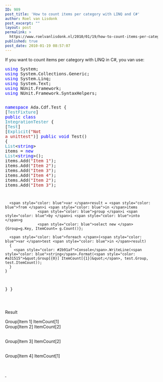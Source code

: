 ```yaml
---
ID: 989
post_title: 'How to count items per category with LINQ and C#'
author: Roel van Lisdonk
post_excerpt: ""
layout: post
permalink: >
  https://www.roelvanlisdonk.nl/2010/01/19/how-to-count-items-per-category-with-linq-and-c/
published: true
post_date: 2010-01-19 08:57:07
---
```

<p>If you want to count items per category with LINQ in C#, you van use:</p>  <pre class="code"><span style="color: blue">using </span>System;
<span style="color: blue">using </span>System.Collections.Generic;
<span style="color: blue">using </span>System.Linq;
<span style="color: blue">using </span>System.Text;
<span style="color: blue">using </span>NUnit.Framework;
<span style="color: blue">using </span>NUnit.Framework.SyntaxHelpers;

<span style="color: blue">namespace </span>Ada.Cdf.Test
{
  [<span style="color: #2b91af">TestFixture</span>]
  <span style="color: blue">public class </span><span style="color: #2b91af">IntegrationTester
  </span>{
    [<span style="color: #2b91af">Test</span>]
    [<span style="color: #2b91af">Explicit</span>(<span style="color: #a31515">&quot;Not a unittest&quot;</span>)]
    <span style="color: blue">public void </span>Test()
    {
      <span style="color: #2b91af">List</span>&lt;<span style="color: blue">string</span>&gt; items = <span style="color: blue">new </span><span style="color: #2b91af">List</span>&lt;<span style="color: blue">string</span>&gt;();
      items.Add(<span style="color: #a31515">&quot;Item 1&quot;</span>);
      items.Add(<span style="color: #a31515">&quot;Item 2&quot;</span>);
      items.Add(<span style="color: #a31515">&quot;Item 3&quot;</span>);
      items.Add(<span style="color: #a31515">&quot;Item 4&quot;</span>);
      items.Add(<span style="color: #a31515">&quot;Item 2&quot;</span>);
      items.Add(<span style="color: #a31515">&quot;Item 3&quot;</span>);

      <span style="color: blue">var </span>result = <span style="color: blue">from </span>i <span style="color: blue">in </span>items
                   <span style="color: blue">group </span>i <span style="color: blue">by </span>i <span style="color: blue">into </span>g
                   <span style="color: blue">select new </span>{Group=g.Key, ItemCount= g.Count()};

      <span style="color: blue">foreach </span>(<span style="color: blue">var </span>test <span style="color: blue">in </span>result)
      {
        <span style="color: #2b91af">Console</span>.WriteLine(<span style="color: blue">string</span>.Format(<span style="color: #a31515">&quot;Group[{0}] ItemCount[{1}]&quot;</span>, test.Group, test.ItemCount));
      }
    }
  }
}</pre>

<p>&#160;</p>

<p>Result</p>

<p>Group[Item 1] ItemCount[1]
  <br />Group[Item 2] ItemCount[2]

  <br />Group[Item 3] ItemCount[2]

  <br />Group[Item 4] ItemCount[1] </p>

<p>&#160;</p>

<p><a href="http://11011.net/software/vspaste">&#160;</a></p>